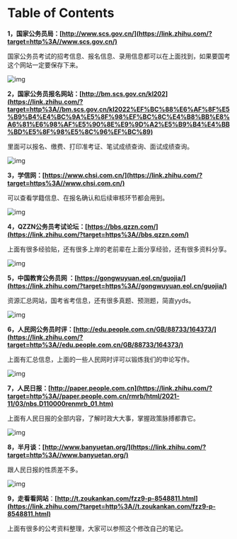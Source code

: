 # Table of Contents



**1，国家公务员局：[http://www.scs.gov.cn/](https://link.zhihu.com/?target=http%3A//www.scs.gov.cn/)**

国家公务员考试的招考信息、报名信息、录用信息都可以在上面找到，如果要国考这个网站一定要保存下来。

![img](https://pic3.zhimg.com/80/v2-8f23b612f524b66df09fed5ec439fe9e_720w.webp)

**2，国家公务员报名网站：[http://bm.scs.gov.cn/kl202](https://link.zhihu.com/?target=http%3A//bm.scs.gov.cn/kl2022%EF%BC%88%E6%AF%8F%E5%B9%B4%E4%BC%9A%E5%8F%98%EF%BC%8C%E4%B8%BB%E8%A6%81%E6%98%AF%E5%90%8E%E9%9D%A2%E5%B9%B4%E4%BB%BD%E5%8F%98%E5%8C%96%EF%BC%89)**

里面可以报名、缴费、打印准考证、笔试成绩查询、面试成绩查询。

![img](https://pic1.zhimg.com/80/v2-fd73207787119573a62a3f0628d2a664_720w.webp)

**3，学信网：[https://www.chsi.com.cn/](https://link.zhihu.com/?target=https%3A//www.chsi.com.cn/)**

可以查看学籍信息、在报名确认和后续审核环节都会用到。

![img](https://pic3.zhimg.com/80/v2-244a7b21ad2b685cee56f8fc160b6ee6_720w.webp)



**4，QZZN公务员考试论坛：[https://bbs.qzzn.com/](https://link.zhihu.com/?target=https%3A//bbs.qzzn.com/)**

上面有很多经验贴，还有很多上岸的老前辈在上面分享经验，还有很多资料分享。

![img](https://pic4.zhimg.com/80/v2-658245bf97b4c12d72406f8695ba94d3_720w.webp)

**5，中国教育公务员网 ：[https://gongwuyuan.eol.cn/guojia/](https://link.zhihu.com/?target=https%3A//gongwuyuan.eol.cn/guojia/)**

资源汇总网站，国考省考信息，还有很多真题、预测题，简直yyds。

![img](https://pic1.zhimg.com/80/v2-3e55f07d4b44b24d0174089d76af73dc_720w.webp)

**6，人民网公务员时评：[http://edu.people.com.cn/GB/88733/164373/](https://link.zhihu.com/?target=http%3A//edu.people.com.cn/GB/88733/164373/)**

上面有汇总信息，上面的一些人民网时评可以锻炼我们的申论写作。

![img](https://pic3.zhimg.com/80/v2-44484e4c19689ea0db3c13eff76b8422_720w.webp)

**7，人民日报：[http://paper.people.com.cn](https://link.zhihu.com/?target=http%3A//paper.people.com.cn/rmrb/html/2021-11/03/nbs.D110000renmrb_01.htm)**

上面有人民日报的全部内容，了解时政大大事，掌握政策脉搏都靠它。

![img](https://pic4.zhimg.com/80/v2-0978e2b0d2395e74e97f2d494f66d513_720w.webp)

**8，半月谈：[http://www.banyuetan.org/](https://link.zhihu.com/?target=http%3A//www.banyuetan.org/)**

跟人民日报的性质差不多。

![img](https://pic1.zhimg.com/80/v2-c56e4a6f51fc702ab2a7ef7de05896cc_720w.webp)

**9，走看看网站**：**[http://t.zoukankan.com/fzz9-p-8548811.html](https://link.zhihu.com/?target=http%3A//t.zoukankan.com/fzz9-p-8548811.html)**

上面有很多的公考资料整理，大家可以参照这个修改自己的笔记。
